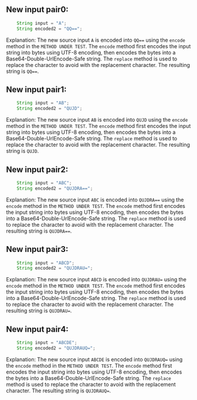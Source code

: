 ## New input pair0:
```java
    String input = "A";
    String encoded2 = "QQ==";
```
Explanation: The new source input `A` is encoded into `QQ==` using the `encode` method in the `METHOD UNDER TEST`. The `encode` method first encodes the input string into bytes using UTF-8 encoding, then encodes the bytes into a Base64-Double-UrlEncode-Safe string. The `replace` method is used to replace the character to avoid with the replacement character. The resulting string is `QQ==`.

## New input pair1:
```java
    String input = "AB";
    String encoded2 = "QUJD";
```
Explanation: The new source input `AB` is encoded into `QUJD` using the `encode` method in the `METHOD UNDER TEST`. The `encode` method first encodes the input string into bytes using UTF-8 encoding, then encodes the bytes into a Base64-Double-UrlEncode-Safe string. The `replace` method is used to replace the character to avoid with the replacement character. The resulting string is `QUJD`.

## New input pair2:
```java
    String input = "ABC";
    String encoded2 = "QUJDRA==";
```
Explanation: The new source input `ABC` is encoded into `QUJDRA==` using the `encode` method in the `METHOD UNDER TEST`. The `encode` method first encodes the input string into bytes using UTF-8 encoding, then encodes the bytes into a Base64-Double-UrlEncode-Safe string. The `replace` method is used to replace the character to avoid with the replacement character. The resulting string is `QUJDRA==`.

## New input pair3:
```java
    String input = "ABCD";
    String encoded2 = "QUJDRAU=";
```
Explanation: The new source input `ABCD` is encoded into `QUJDRAU=` using the `encode` method in the `METHOD UNDER TEST`. The `encode` method first encodes the input string into bytes using UTF-8 encoding, then encodes the bytes into a Base64-Double-UrlEncode-Safe string. The `replace` method is used to replace the character to avoid with the replacement character. The resulting string is `QUJDRAU=`.

## New input pair4:
```java
    String input = "ABCDE";
    String encoded2 = "QUJDRAUQ=";
```
Explanation: The new source input `ABCDE` is encoded into `QUJDRAUQ=` using the `encode` method in the `METHOD UNDER TEST`. The `encode` method first encodes the input string into bytes using UTF-8 encoding, then encodes the bytes into a Base64-Double-UrlEncode-Safe string. The `replace` method is used to replace the character to avoid with the replacement character. The resulting string is `QUJDRAUQ=`.
